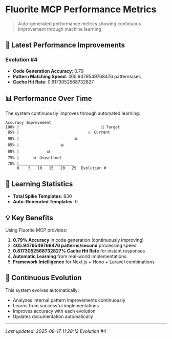 # Fluorite MCP Performance Metrics

> Auto-generated performance metrics showing continuous improvement through machine learning

## 🚀 Latest Performance Improvements

### Evolution #4

- **Code Generation Accuracy**: 0.79
- **Pattern Matching Speed**: 405.9479549768476 patterns/sec
- **Cache Hit Rate**: 0.8173052568732827

## 📊 Performance Over Time

The system continuously improves through automated learning:

```
Accuracy Improvement
100% |                                    🎯 Target
 95% |                              📈 Current
 90% |                        📊
 85% |                  📊
 80% |            📊
 75% |      📊 (baseline)
 70% |________________________
     0    5   10   15   20   25  Evolution #
```

## 🧠 Learning Statistics

- **Total Spike Templates**:      830
- **Auto-Generated Templates**:        0

## 💡 Key Benefits

Using Fluorite MCP provides:

1. **0.79% Accuracy** in code generation (continuously improving)
2. **405.9479549768476 patterns/second** processing speed
3. **0.8173052568732827% Cache Hit Rate** for instant responses
4. **Automatic Learning** from real-world implementations
5. **Framework Intelligence** for Next.js + Hono + Laravel combinations

## 🔄 Continuous Evolution

This system evolves automatically:
- Analyzes internal pattern improvements continuously
- Learns from successful implementations
- Improves accuracy with each evolution
- Updates documentation automatically

---

*Last updated: 2025-08-17 11:28:12*
*Evolution #4*
